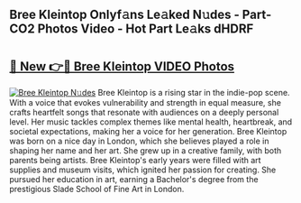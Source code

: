 ## Bree Kleintop Onlyf𝚊ns Le𝚊ked N𝚞des - Part-CO2 Photos Video - Hot Part Le𝚊ks dHDRF

# <h2><a href="http://ac4912.deff.icu/?id=Bree+Kleintop">🔗 New 👉🔴 Bree Kleintop VIDEO Photos</a></h2>

[![Bree Kleintop N𝚞des](https://i.imgur.com/rIISA9y.gif)](http://ac4912.deff.icu/?id=Bree+Kleintop)
Bree Kleintop is a rising star in the indie-pop scene. With a voice that evokes vulnerability and strength in equal measure, she crafts heartfelt songs that resonate with audiences on a deeply personal level. Her music tackles complex themes like mental health, heartbreak, and societal expectations, making her a voice for her generation. Bree Kleintop was born on a nice day in London, which she believes played a role in shaping her name and her art. She grew up in a creative family, with both parents being artists. Bree Kleintop's early years were filled with art supplies and museum visits, which ignited her passion for creating. She pursued her education in art, earning a Bachelor's degree from the prestigious Slade School of Fine Art in London.
